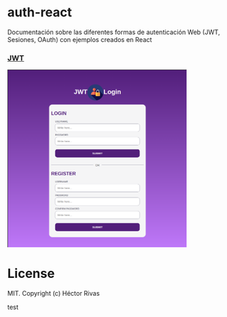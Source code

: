 # auth-react  

Documentación sobre las diferentes formas de autenticación Web (JWT, Sesiones, OAuth) con ejemplos creados en React

### [JWT](./jwt/jwt.md)

<img src="./jwt/jwt-generator/image-app.png" height="400px">

# License

MIT. Copyright (c) Héctor Rivas

test